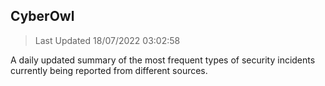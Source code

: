 ## CyberOwl 
> Last Updated 18/07/2022 03:02:58 


A daily updated summary of the most frequent types of security incidents currently being reported from different sources.

